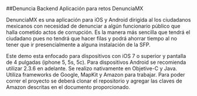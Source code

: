 ##Denuncia Backend
Aplicación para retos DenunciaMX

DenunciaMX es una aplicación para iOS y Android dirigida al los ciudadanos mexicanos con necesidad de denunciar a algún funcionario público que halla cometido actos de corrupción. Es la manera más sencilla que tendrá el ciudadano pues no tendrá que hacer filas y podrá ahorrar tiempo al no tener que ir presencialmente a alguna instalación de la SFP.

Este demo esta enfocado para dispositivos con iOS 7 o superior y pantalla de 4 pulgadas (iphone 5, 5s, 5c). Para dispositivos Android se recomienda utilizar 2.3.6 en adelante. Se realizo nativamente en Objetive-C y Java. Utiliza frameworks de Google, MapKit y Amazon para trabajar. Para poder correr el proyecto se deberá clonar el repositorio y agregar las claves de Amazon descritas en el documento proporcionado.
